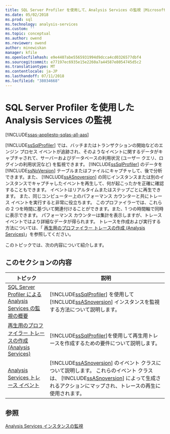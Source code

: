 ```yaml
---
title: SQL Server Profiler を使用して、Analysis Services の監視 |Microsoft Docs
ms.date: 05/02/2018
ms.prod: sql
ms.technology: analysis-services
ms.custom: ''
ms.topic: conceptual
ms.author: owend
ms.reviewer: owend
author: minewiskan
manager: kfile
ms.openlocfilehash: e9e4407abe5565931994d9dcca4cd0326577dbf4
ms.sourcegitcommit: e77197ec6935e15e2260a7a44587e8054745d5c2
ms.translationtype: MT
ms.contentlocale: ja-JP
ms.lasthandoff: 07/11/2018
ms.locfileid: "38034668"
---
```

# <a name="use-sql-server-profiler-to-monitor-analysis-services"></a>SQL Server Profiler を使用した Analysis Services の監視
[!INCLUDE[ssas-appliesto-sqlas-all-aas](../../includes/ssas-appliesto-sqlas-all-aas.md)]

  [!INCLUDE[ssSqlProfiler](../../includes/sssqlprofiler-md.md)] では、バッチまたはトランザクションの開始などのエンジン プロセス イベントが追跡され、そのようなイベントに関するデータがキャプチャされて、サーバーおよびデータベースの利用状況 (ユーザー クエリ、ログインの利用状況など) を監視できます。 [!INCLUDE[ssSqlProfiler](../../includes/sssqlprofiler-md.md)] のデータを [!INCLUDE[ssNoVersion](../../includes/ssnoversion-md.md)] テーブルまたはファイルにキャプチャして、後で分析できます。また、 [!INCLUDE[ssASnoversion](../../includes/ssasnoversion-md.md)] の同じインスタンスまたは別のインスタンスでキャプチャしたイベントを再生して、何が起こったかを正確に確認することもできます。 イベントはリアルタイムまたはステップごとに再生できます。 また、同じコンピューター上のパフォーマンス カウンターと共にトレース イベントを実行すると非常に役立ちます。 このプロファイラーでは、これらの 2 つを時間に基づいて関連付けることができます。また、1 つの時間軸で同時に表示できます。 パフォーマンス カウンターは集計を表示しますが、トレース イベントではより詳細なデータが得られます。 トレースを作成および実行する方法については、「 [再生用のプロファイラー トレースの作成 &#40;Analysis Services&#41;](../../analysis-services/instances/create-profiler-traces-for-replay-analysis-services.md)」を参照してください。  
  
 このトピックでは、次の内容について紹介します。  
  
## <a name="in-this-section"></a>このセクションの内容  
  
|トピック|説明|  
|-----------|-----------------|  
|[SQL Server Profiler による Analysis Services の監視の概要](../../analysis-services/instances/introduction-to-monitoring-analysis-services-with-sql-server-profiler.md)|[!INCLUDE[ssSqlProfiler](../../includes/sssqlprofiler-md.md)] を使用して [!INCLUDE[ssASnoversion](../../includes/ssasnoversion-md.md)] インスタンスを監視する方法について説明します。|  
|[再生用のプロファイラー トレースの作成 &#40;Analysis Services&#41;](../../analysis-services/instances/create-profiler-traces-for-replay-analysis-services.md)|[!INCLUDE[ssSqlProfiler](../../includes/sssqlprofiler-md.md)]を使用して再生用トレースを作成するための要件について説明します。|  
|[Analysis Services トレース イベント](../../analysis-services/trace-events/analysis-services-trace-events.md)|[!INCLUDE[ssASnoversion](../../includes/ssasnoversion-md.md)] のイベント クラスについて説明します。 これらのイベント クラスは、 [!INCLUDE[ssASnoversion](../../includes/ssasnoversion-md.md)] によって生成されるアクションにマップされ、トレースの再生に使用されます。|  
  
## <a name="see-also"></a>参照  
 [Analysis Services インスタンスの監視](../../analysis-services/instances/monitor-an-analysis-services-instance.md)  
  
  
